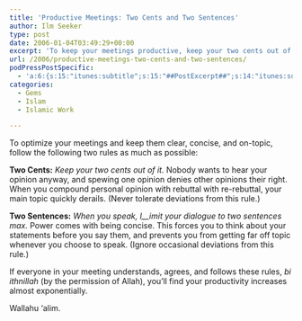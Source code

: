 ```yaml
---
title: 'Productive Meetings: Two Cents and Two Sentences'
author: Ilm Seeker
type: post
date: 2006-01-04T03:49:29+00:00
excerpt: 'To keep your meetings productive, keep your two cents out of it, and limit your speech to two sentences at a time.  Power comes with concisity.'
url: /2006/productive-meetings-two-cents-and-two-sentences/
podPressPostSpecific:
  - 'a:6:{s:15:"itunes:subtitle";s:15:"##PostExcerpt##";s:14:"itunes:summary";s:15:"##PostExcerpt##";s:15:"itunes:keywords";s:17:"##WordPressCats##";s:13:"itunes:author";s:10:"##Global##";s:15:"itunes:explicit";s:2:"No";s:12:"itunes:block";s:2:"No";}'
categories:
  - Gems
  - Islam
  - Islamic Work

---
```

To optimize your meetings and keep them clear, concise, and on-topic, follow the following two rules as much as possible:

**Two Cents:** _Keep your two cents out of it._ Nobody wants to hear your opinion anyway, and spewing one opinion denies other opinions their right. When you compound personal opinion with rebuttal with re-rebuttal, your main topic quickly derails. (Never tolerate deviations from this rule.)

**Two Sentences:** _When you speak, l__imit_ _your dialogue to two sentences max._ Power comes with being concise. This forces you to think about your statements before you say them, and prevents you from getting far off topic whenever you choose to speak. (Ignore occasional deviations from this rule.)

If everyone in your meeting understands, agrees, and follows these rules, _bi ithnillah_ (by the permission of Allah), you&#8217;ll find your productivity increases almost exponentially.

Wallahu &#8216;alim.